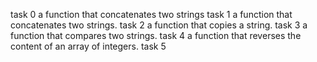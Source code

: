 task 0  a function that concatenates two strings
task 1 a function that concatenates two strings.
task 2  a function that copies a string.
task 3  a function that compares two strings.
task 4 a function that reverses the content of an array of integers.
task 5 
